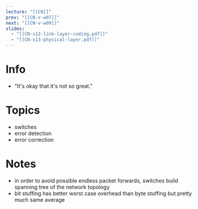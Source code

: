 ```yaml
---
lecture: "[[CN]]"
prev: "[[CN-v-w07]]"
next: "[[CN-v-w09]]"
slides:
  - "[[CN-s12-link-layer-coding.pdf]]"
  - "[[CN-s13-physical-layer.pdf]]"
---
```



# Info
- "It's okay that it's not so great."


# Topics
- switches
- error detection
- error correction


# Notes
- in order to avoid possible endless packet forwards, switches build spanning tree of the network topology
- bit stuffing has better worst case overhead than byte stuffing but pretty much same average